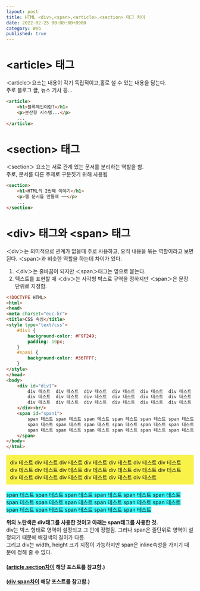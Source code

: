 ```yaml
---
layout: post
title: HTML <div>,<span>,<article>,<section> 태그 차이
date: 2022-02-25 00:00:00+0900
category: Web
published: true
---
```

# &lt;article&gt; 태그
＜article＞요소는 내용이 각기 독립적이고,홀로 설 수 있는 내용을 담는다.  
주로 블로그 글, 뉴스 기사 등...
```html
<article>
    <h1>블록체인이란?</h1>
    <p>분산형 시스템...</p>
    ...
</article>
```

# &lt;section&gt; 태그
＜section＞ 요소는 서로 관계 있는 문서를 분리하는 역할을 함.  
주로, 문서를 다른 주제로 구분짓기 위해 사용됨  
```html
<section>
    <h1>HTML의 2번째 이야기</h1>
    <p>웹 문서를 만들때 ~~</p>
    ...
</section>
```

# &lt;div&gt; 태그와 &lt;span&gt; 태그
＜div＞는 의미적으로 관계가 없을때 주로 사용하고, 오직 내용을 묶는 역할이라고 보면 된다.
＜span＞과 비슷한 역할을 하는데 차이가 있다.  
1. ＜div＞는 줄바꿈이 되지만 ＜span＞태그는 옆으로 붙는다.  
2.  텍스트를 표현할 때 ＜div＞는 사각형 박스로 구역을 정하지만 ＜span＞은 문장 단위로 지정함.


```html
<!DOCTYPE HTML>
<html>
<head>
<meta charset="euc-kr">
<title>CSS 속성</title>
<style type="text/css">
	#div1 {
		background-color: #F9F249;
		padding: 10px;
	}
	#span1 {
		background-color: #36FFFF;
	}
</style> 
</head>
<body>
	<div id="div1">
		div 테스트  div 테스트  div 테스트  div 테스트  div 테스트  div 테스트  
        div 테스트  div 테스트  div 테스트  div 테스트  div 테스트  div 테스트  
        div 테스트  div 테스트  div 테스트  div 테스트  div 테스트  div 테스트  
	</div><br/>
	<span id="span1">
		span 테스트 span 테스트 span 테스트 span 테스트 span 테스트 span 테스트 
        span 테스트 span 테스트 span 테스트 span 테스트 span 테스트 span 테스트 
        span 테스트 span 테스트 span 테스트 span 테스트 span 테스트 span 테스트 
	</span>
</body>
</html>
```

<html>
<head>
<meta charset="euc-kr">
<title>CSS 속성</title>
<style type="text/css">
	#div1 {
		background-color: #F9F249;
		padding: 10px;
	}
	#span1 {
		background-color: #36FFFF;
	}
</style> 
</head>
<body>
	<div id="div1">
		div 테스트  div 테스트  div 테스트  div 테스트  div 테스트  div 테스트  
        div 테스트  div 테스트  div 테스트  div 테스트  div 테스트  div 테스트  
        div 테스트  div 테스트  div 테스트  div 테스트  div 테스트  div 테스트 
        div 테스트  div 테스트 
	</div><br/>
	<span id="span1">
		span 테스트 span 테스트 span 테스트 span 테스트 span 테스트 span 테스트 
        span 테스트 span 테스트 span 테스트 span 테스트 span 테스트 span 테스트 
        span 테스트 span 테스트 span 테스트 span 테스트 span 테스트 
	</span>
</body>
</html>

**위의 노란색은 div태그를 사용한 것이고 아래는 span태그를 사용한 것.**  
div는 박스 형태로 영역이 설정되고 그 안에 정렬됨. 그러나 span은 줄단위로 영역이 설정되기 때문에 배경색의 길이가 다름.  
그리고 div는 width, height 크기 지정이 가능하지만 span은 inline속성을 가지기 때문에 정해 줄 수 없다.  

#### ([article,section차이](https://aboooks.tistory.com/346) 해당 포스트를 참고함.)    
#### ([div span차이](https://mainia.tistory.com/3289) 해당 포스트를 참고함.)  